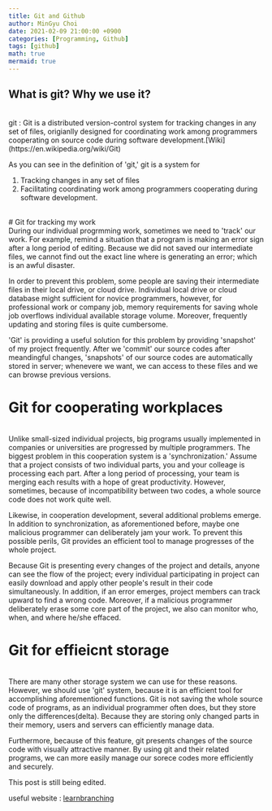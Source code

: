 ```yaml
---
title: Git and Github
author: MinGyu Choi
date: 2021-02-09 21:00:00 +0900
categories: [Programming, Github]
tags: [github]
math: true
mermaid: true
---
```


## What is git? Why we use it?
<br>
git
: Git is a distributed version-control system for tracking changes in any set of files, origianlly designed for coordinating work among programmers cooperating on source code during software development.[Wiki](https://en.wikipedia.org/wiki/Git)

As you can see in the definition of 'git,' git is a system for<br>
1. Tracking changes in any set of files
2. Facilitating coordinating work among programmers cooperating during software development.

<br>
# Git for tracking my work
<br>
During our individual progrmming work, sometimes we need to 'track' our work. For example, remind a situation that a program is making an error sign after a long period of editing. Because we did not saved our intermediate files, we cannot find out the exact line where is generating an error; which is an awful disaster.
<br>

In order to prevent this problem, some people are saving their intermediate files in their local drive, or cloud drive. Individual local drive or cloud database might sufficient for novice programmers, however, for professional work or company job, memory requirements for saving whole job overflows individual available storage volume. Moreover, frequently updating and storing files is quite cumbersome.
<br>

'Git' is providing a useful solution for this problem by providing 'snapshot' of my project frequently. After we 'commit' our source codes after meandingful changes, 'snapshots' of our source codes are automatically stored in server; whenevere we want, we can access to these files and we can browse previous versions.
<br>

# Git for cooperating workplaces
<br>
Unlike small-sized individual projects, big programs usually implemented in companies or universities are progressed by multiple programmers. The biggest problem in this cooperation system is a 'synchronization.' Assume that a project consists of two individual parts, you and your colleage is processing each part. After a long period of processing, your team is merging each results with a hope of great productivity. However, sometimes, because of incompatibility between two codes, a whole source code does not work quite well.
<br>

Likewise, in cooperation development, several additional problems emerge. In addition to synchronization, as aforementioned before, maybe one malicious programmer can deliberately jam your work. To prevent this possible perils, Git provides an efficient tool to manage progresses of the whole project.
<br>

Because Git is presenting every changes of the project and details, anyone can see the flow of the project; every individual participating in project can easily download and apply other people's result in their code simultaneously. In addition, if an error emerges, project members can track upward to find a wrong code. Moreover, if a malicious programmer deliberately erase some core part of the project, we also can monitor who, when, and where he/she effaced. 
<br>

# Git for effieicnt storage
<br>
There are many other storage system we can use for these reasons. However, we should use 'git' system, because it is an efficient tool for accomplishing aforementioned functions. Git is not saving the whole source code of programs, as an individual programmer often does, but they store only the differences(delta). Because they are storing only changed parts in their memory, users and servers can efficiently manage data.
<br>

Furthermore, because of this feature, git presents changes of the source code with visually attractive manner. By using git and their related programs, we can more easily manage our sorece codes more efficiently and securely.

This post is still being edited.

useful website : [learnbranching](https://learngitbranching.js.org/?locale=ko)
